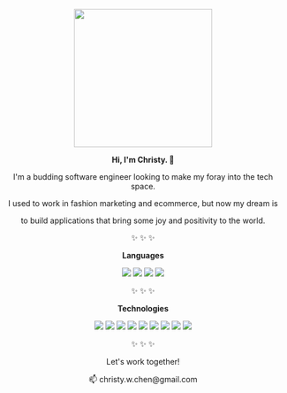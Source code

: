<div align="center">
    <p><img src="https://user-images.githubusercontent.com/55429132/151303107-f027043d-075b-4ec3-92e2-e7d6c94f966f.png" style="width: 250px"></p>
    <p><strong>Hi, I'm Christy. 🌱</strong></p>
    <p>I'm a budding software engineer looking to make my foray into the tech space.</p>
    <p>I used to work in fashion marketing and ecommerce, but now my dream is<p>
    <p>to build applications that bring some joy and positivity to the world.</p>
    <p>✨ ✨ ✨</p>
    <p><strong>Languages</strong></p>
    <img src="https://img.shields.io/badge/-JavaScript-yellow">
    <img src="https://img.shields.io/badge/-Python-3770a0">
    <img src="https://img.shields.io/badge/-HTML5-f16529">
    <img src="https://img.shields.io/badge/-CSS3-1c88c7">
    <p></p>
    <p>✨ ✨ ✨</p>
    <p><strong>Technologies</strong></p>
    <img src="https://img.shields.io/badge/-Node.js-689f63">
    <img src="https://img.shields.io/badge/-Express.js-yellow">
    <img src="https://img.shields.io/badge/-PostgreSQL-336791">
    <img src="https://img.shields.io/badge/-Sequelize.js-03afef">
    <img src="https://img.shields.io/badge/-React.js-44c3e5">
    <img src="https://img.shields.io/badge/-Redux.js-7649bb">
    <img src="https://img.shields.io/badge/-Flask-7a7a7a">
    <img src="https://img.shields.io/badge/-SQLAlchemy.js-d71f00">
    <img src="https://img.shields.io/badge/-PugJS-72493f">
    <p></p>
    <p>✨ ✨ ✨</p>
    <p>Let's work together!</p>
    <p>📫 christy.w.chen@gmail.com</p>
    
  <samp>
</div>
